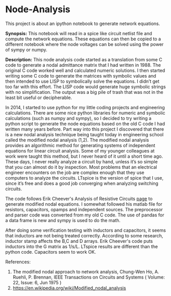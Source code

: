 # Node-Analysis
This project is about an ipython notebook to generate network equations.

**Synopsis:** This notebook will read in a spice like circuit netlist file and compute the network equations. These equations can then be copied to a different notebook where the node voltages can be solved using the power of sympy or numpy.

**Description:** This node analysis code started as a translation from some C code to generate a nodal admittance matrix that I had written in 1988.  The original C code worked well and calculated numeric solutions.  I then started writing some C code to generate the matrices with symbolic values and then intended to use LISP to symbolically solve the equations.  I didn’t get too far with this effort.  The LISP code would generate huge symbolic strings with no simplification.  The output was a big pile of trash that was not in the least bit useful or decipherable.  

In 2014, I started to use python for my little coding projects and engineering calculations.  There are some nice python libraries for numeric and symbolic calculations (such as numpy and sympy), so I decided to try writing a python script to generate the node equations based on the old C code I had written many years before.  Part way into this project I discovered that there is a new nodal analysis technique being taught today in engineering school called the modified nodal analysis (1,2).  The modified nodal analysis provides an algorithmic method for generating systems of independent equations for linear circuit analysis.  Some of my younger colleagues at work were taught this method, but I never heard of it until a short time ago.  These days, I never really analyze a circuit by hand, unless it’s so simple that you can almost do it by inspection.  Most problems that an electrical engineer encounters on the job are complex enough that they use computers to analyze the circuits.  LTspice is the version of spice that I use, since it’s free and does a good job converging when analyzing switching circuits.  

The code follows Erik Cheever's Analysis of  Resistive Circuits [page](http://www.swarthmore.edu/NatSci/echeeve1/Ref/mna/MNA1.html) to generate modified nodal equations. I somewhat followed his matlab file for resistors, capacitors, opamps and independent sources.  The preprocessor and parser code was converted from my old C code.  The use of pandas for a data frame is new and sympy is used to do the math.

After doing some verification testing with inductors and capacitors, it seems that inductors are not being treated correctly.  According to some research, inductor stamp affects the B,C and D arrays.  Erik Cheever's code puts inductors into the G matrix as 1/s/L.  LTspice results are different than the python code.  Capacitors seem to work OK.

References:
1. The modified nodal approach to network analysis, Chung-Wen Ho, A. Ruehli, P. Brennan, IEEE Transactions on Circuits and Systems ( Volume: 22, Issue: 6, Jun 1975 )
2. https://en.wikipedia.org/wiki/Modified_nodal_analysis

